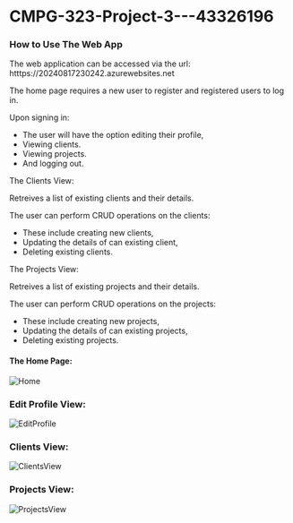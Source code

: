 # CMPG-323-Project-3---43326196

### How to Use The Web App
The web application can be accessed via the url: htttps://20240817230242.azurewebsites.net

The home page requires a new user to register and registered users to log in.

Upon signing in:
- The user will have the option editing their profile,
- Viewing clients.
- Viewing projects.
- And logging out.

The Clients View:

Retreives a list of existing clients and their details.

The user can perform CRUD operations on the clients:
- These include creating new clients,
- Updating the details of can existing client,
- Deleting existing clients.

The Projects View:

Retreives a list of existing projects and their details.

The user can perform CRUD operations on the projects:
- These include creating new projects,
- Updating the details of can existing projects,
- Deleting existing projects.

#### The Home Page:
![Home](https://github.com/user-attachments/assets/50b4d948-18c2-4d8c-95ea-94208e207e3b)

### Edit Profile View:
![EditProfile](https://github.com/user-attachments/assets/c80cc487-bfe6-44b9-9c71-14fb41c2e1fe)

### Clients View:
![ClientsView](https://github.com/user-attachments/assets/08090efd-b821-4426-9726-744eb6dc5463)

### Projects View:
![ProjectsView](https://github.com/user-attachments/assets/0ab5a904-0508-4ced-9672-96396ae019ec)



